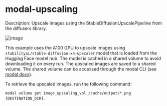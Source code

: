 # modal-upscaling

Description: Upscale images using the StableDiffusionUpscalePipeline from the diffusers library.

![image](https://user-images.githubusercontent.com/24563696/213843797-6e058a99-a795-4657-a991-9e937fada878.png)

This example uses the A100 GPU to upscale images using `stabilityai/stable-diffusion-x4-upscaler` model that is loaded from the Hugging Face model hub.
The model is cached in a shared volume to avoid downloading it on every run.
The upscaled images are saved to a shared volume. The shared volume can be accessed through the modal CLI (see [modal docs](https://modal.com/docs/reference/cli/volume)).

To retrieve the upscaled images, run the following command: 

`modal volume get image_upscaling_vol /cache/output/*.png [DESTINATION_DIR]`.
